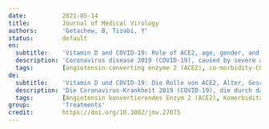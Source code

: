 ```yaml
---
date:          2021-05-14
title:         Journal of Medical Virology
authors:       'Getachew, B, Tizabi, Y'
status:        default
en:
  subtitle:    'Vitamin D and COVID-19: Role of ACE2, age, gender, and ethnicity'
  description: 'Coronavirus disease 2019 (COVID-19), caused by severe acute respiratory syndrome coronavirus 2 (SARS-CoV-2) virus, disproportionally targets older people, particularly men, ethnic minorities, and individuals with underlying diseases such as compromised immune system, cardiovascular disease, and diabetes. The discrepancy in COVID-19 incidence and severity is multifaceted and likely involves biological, social, as well as nutritional status. Vitamin D deficiency, notably common in Black and Brown people and elderly, is associated with an increased susceptibility to many of the diseases comorbid with COVID-19. Vitamin D deficiency can cause over-activation of the pulmonary renin-angiotensin system (RAS) leading to the respiratory syndrome. RAS is regulated in part at least by angiotensin-converting enzyme 2 (ACE2), which also acts as a primary receptor for SARS-CoV-2 entry into the cells. Hence, vitamin D deficiency can exacerbate COVID-19, via its effects on ACE2. In this review we focus on influence of age, gender, and ethnicity on vitamin D-ACE2 interaction and susceptibility to COVID-19.'
  tags:        [angiotensin‐converting enzyme 2 (ACE2), co‐morbidity‐COVID‐19, cytokine Storm, SARS‐CoV‐2, vitamin D deficiency]
de:
  subtitle:    'Vitamin D und COVID-19: Die Rolle von ACE2, Alter, Geschlecht und ethnischer Zugehörigkeit'
  description: 'Die Coronavirus-Krankheit 2019 (COVID-19), die durch das Coronavirus 2 des schweren akuten respiratorischen Syndroms (SARS-CoV-2) verursacht wird, betrifft unverhältnismäßig häufig ältere Menschen, insbesondere Männer, ethnische Minderheiten und Personen mit Grunderkrankungen wie geschwächtem Immunsystem, Herz-Kreislauf-Erkrankungen und Diabetes. Die Diskrepanz bei der Häufigkeit und dem Schweregrad von COVID-19 ist vielschichtig und hat wahrscheinlich mit dem biologischen und sozialen Status sowie mit dem Ernährungszustand zu tun. Ein Vitamin-D-Mangel, der vor allem bei schwarzen und braunen Menschen sowie bei älteren Menschen auftritt, wird mit einer erhöhten Anfälligkeit für viele der mit COVID-19 einhergehenden Krankheiten in Verbindung gebracht. Vitamin-D-Mangel kann zu einer Überaktivierung des pulmonalen Renin-Angiotensin-Systems (RAS) führen, was das respiratorische Syndrom auslöst. Das RAS wird zumindest teilweise durch das Angiotensin-konvertierende Enzym 2 (ACE2) reguliert, das auch als primärer Rezeptor für den Eintritt von SARS-CoV-2 in die Zellen fungiert. Daher kann ein Vitamin-D-Mangel COVID-19 über seine Auswirkungen auf ACE2 verschlimmern. In dieser Übersicht konzentrieren wir uns auf den Einfluss von Alter, Geschlecht und ethnischer Zugehörigkeit auf die Wechselwirkung zwischen Vitamin D und ACE2 und die Anfälligkeit für COVID-19.' 
  tags:        [Angiotensin konvertierendes Enzym 2 (ACE2), Komorbidität-COVID-19, Zytokinsturm, SARS-CoV-2, Vitamin D-Mangel]
group:         'Treatments'
credit:        https://doi.org/10.1002/jmv.27075
---
```


